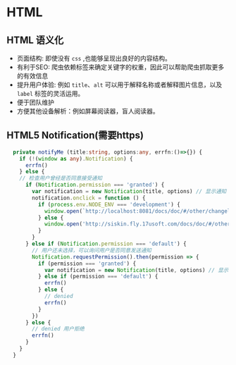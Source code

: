 # HTML

## HTML 语义化

- 页面结构: 即使没有 `css` ,也能够呈现出良好的内容结构。
- 有利于SEO: 爬虫依赖标签来确定关键字的权重，因此可以帮助爬虫抓取更多的有效信息
- 提升用户体验: 例如 `title`、`alt` 可以用于解释名称或者解释图片信息，以及 `label` 标签的灵活运用。
- 便于团队维护
- 方便其他设备解析：例如屏幕阅读器，盲人阅读器。

## HTML5 Notification(需要https)

```typescript
  private notifyMe (title:string, options:any, errfn:()=>{}) {
    if (!(window as any).Notification) {
      errfn()
    } else {
    // 检查用户曾经是否同意接受通知
      if (Notification.permission === 'granted') {
        var notification = new Notification(title, options) // 显示通知
        notification.onclick = function () {
          if (process.env.NODE_ENV === 'development') {
            window.open(`http://localhost:8081/docs/doc/#/other/changelog`)
          } else {
            window.open('http://siskin.fly.17usoft.com/docs/doc/#/other/changelog')
          }
        }
      } else if (Notification.permission === 'default') {
        // 用户还未选择，可以询问用户是否同意发送通知
        Notification.requestPermission().then(permission => {
          if (permission === 'granted') {
            var notification = new Notification(title, options) // 显示通知
          } else if (permission === 'default') {
            errfn()
          } else {
            // denied
            errfn()
          }
        })
      } else {
        // denied 用户拒绝
        errfn()
      }
    }
  }
```

